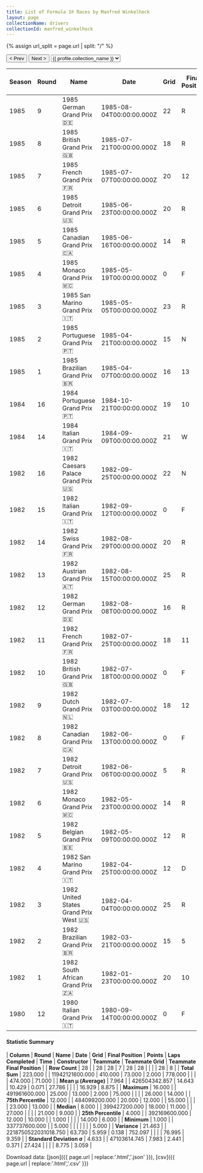 ```yaml
---
title: List of Formula 1® Races by Manfred Winkelhock
layout: page
collectionName: drivers
collectionId: manfred_winkelhock
---
```


{% assign url_split = page.url | split: "/" %}
<div id="collection-navigation">
<button onclick="selector.options[selector.selectedIndex-1].value && (window.location = selector.options[selector.selectedIndex-1].value);">&lt; Prev</button>
<button onclick="selector.options[selector.selectedIndex+1].value && (window.location = selector.options[selector.selectedIndex+1].value);">Next &gt;</button>
<select id="selector" onchange="this.options[this.selectedIndex].value && (window.location = this.options[this.selectedIndex].value);">
  {% for collectionId in site.data[page.collectionName].refs %}
    {% if collectionId == page.collectionId %}
      {% assign selected = "selected" %}
    {% else %}
      {% assign selected = "" %}
    {% endif %}
    {% assign profile = site.data[page.collectionName][collectionId].profile %}
    <option value="/f1/{{ page.collectionName }}/{{ collectionId }}/{{ url_split[4] }}" {{ selected }}>{{ profile.collection_name }}</option>
  {% endfor %}
</select>
</div>

| Season | Round | Name | Date | Grid | Final Position | Points | Laps Completed | Time | Constructor | Teammate | Teammate Grid | Teammate Final Position |
|--|--|--|--|--|--|--|--|--|--|--|--|--|
| 1985 | 9 | 1985 German Grand Prix 🇩🇪 | 1985-08-04T00:00:00.000Z | 22 | R | 0.0 | 8 |   | RAM 🇬🇧 | [Philippe Alliot 🇫🇷](/f1/drivers/alliot) | 21 | R |
| 1985 | 8 | 1985 British Grand Prix 🇬🇧 | 1985-07-21T00:00:00.000Z | 18 | R | 0.0 | 28 |   | RAM 🇬🇧 | [Philippe Alliot 🇫🇷](/f1/drivers/alliot) | 21 | R |
| 1985 | 7 | 1985 French Grand Prix 🇫🇷 | 1985-07-07T00:00:00.000Z | 20 | 12 | 0.0 | 50 |   | RAM 🇬🇧 | [Philippe Alliot 🇫🇷](/f1/drivers/alliot) | 23 | R |
| 1985 | 6 | 1985 Detroit Grand Prix 🇺🇸 | 1985-06-23T00:00:00.000Z | 20 | R | 0.0 | 3 |   | RAM 🇬🇧 | [Philippe Alliot 🇫🇷](/f1/drivers/alliot) | 23 | R |
| 1985 | 5 | 1985 Canadian Grand Prix 🇨🇦 | 1985-06-16T00:00:00.000Z | 14 | R | 0.0 | 5 |   | RAM 🇬🇧 | [Philippe Alliot 🇫🇷](/f1/drivers/alliot) | 21 | R |
| 1985 | 4 | 1985 Monaco Grand Prix 🇲🇨 | 1985-05-19T00:00:00.000Z | 0 | F | 0.0 | 0 |   | RAM 🇬🇧 | [Philippe Alliot 🇫🇷](/f1/drivers/alliot) | 0 | F |
| 1985 | 3 | 1985 San Marino Grand Prix 🇮🇹 | 1985-05-05T00:00:00.000Z | 23 | R | 0.0 | 27 |   | RAM 🇬🇧 | [Philippe Alliot 🇫🇷](/f1/drivers/alliot) | 21 | R |
| 1985 | 2 | 1985 Portuguese Grand Prix 🇵🇹 | 1985-04-21T00:00:00.000Z | 15 | N | 0.0 | 50 |   | RAM 🇬🇧 | [Philippe Alliot 🇫🇷](/f1/drivers/alliot) | 20 | R |
| 1985 | 1 | 1985 Brazilian Grand Prix 🇧🇷 | 1985-04-07T00:00:00.000Z | 16 | 13 | 0.0 | 57 |   | RAM 🇬🇧 | [Philippe Alliot 🇫🇷](/f1/drivers/alliot) | 20 | 9 |
| 1984 | 16 | 1984 Portuguese Grand Prix 🇵🇹 | 1984-10-21T00:00:00.000Z | 19 | 10 | 0.0 | 69 |   | Brabham 🇬🇧 | [Nelson Piquet 🇧🇷](/f1/drivers/piquet) | 1 | 6 |
| 1984 | 14 | 1984 Italian Grand Prix 🇮🇹 | 1984-09-09T00:00:00.000Z | 21 | W | 0.0 | 0 |   | ATS 🇮🇹 | [Gerhard Berger 🇦🇹](/f1/drivers/berger) | 20 | 6 |
| 1982 | 16 | 1982 Caesars Palace Grand Prix 🇺🇸 | 1982-09-25T00:00:00.000Z | 22 | N | 0.0 | 62 |   | ATS 🇮🇹 | [Eliseo Salazar 🇨🇱](/f1/drivers/salazar) | 0 | F |
| 1982 | 15 | 1982 Italian Grand Prix 🇮🇹 | 1982-09-12T00:00:00.000Z | 0 | F | 0.0 | 0 |   | ATS 🇮🇹 | [Eliseo Salazar 🇨🇱](/f1/drivers/salazar) | 25 | 9 |
| 1982 | 14 | 1982 Swiss Grand Prix 🇫🇷 | 1982-08-29T00:00:00.000Z | 20 | R | 0.0 | 55 |   | ATS 🇮🇹 | [Eliseo Salazar 🇨🇱](/f1/drivers/salazar) | 25 | 14 |
| 1982 | 13 | 1982 Austrian Grand Prix 🇦🇹 | 1982-08-15T00:00:00.000Z | 25 | R | 0.0 | 15 |   | ATS 🇮🇹 | [Eliseo Salazar 🇨🇱](/f1/drivers/salazar) | 0 | F |
| 1982 | 12 | 1982 German Grand Prix 🇩🇪 | 1982-08-08T00:00:00.000Z | 16 | R | 0.0 | 3 |   | ATS 🇮🇹 | [Eliseo Salazar 🇨🇱](/f1/drivers/salazar) | 22 | R |
| 1982 | 11 | 1982 French Grand Prix 🇫🇷 | 1982-07-25T00:00:00.000Z | 18 | 11 | 0.0 | 52 |   | ATS 🇮🇹 | [Eliseo Salazar 🇨🇱](/f1/drivers/salazar) | 22 | R |
| 1982 | 10 | 1982 British Grand Prix 🇬🇧 | 1982-07-18T00:00:00.000Z | 0 | F | 0.0 | 0 |   | ATS 🇮🇹 | [Eliseo Salazar 🇨🇱](/f1/drivers/salazar) | 0 | F |
| 1982 | 9 | 1982 Dutch Grand Prix 🇳🇱 | 1982-07-03T00:00:00.000Z | 18 | 12 | 0.0 | 70 |   | ATS 🇮🇹 | [Eliseo Salazar 🇨🇱](/f1/drivers/salazar) | 25 | 13 |
| 1982 | 8 | 1982 Canadian Grand Prix 🇨🇦 | 1982-06-13T00:00:00.000Z | 0 | F | 0.0 | 0 |   | ATS 🇮🇹 | [Eliseo Salazar 🇨🇱](/f1/drivers/salazar) | 24 | R |
| 1982 | 7 | 1982 Detroit Grand Prix 🇺🇸 | 1982-06-06T00:00:00.000Z | 5 | R | 0.0 | 1 |   | ATS 🇮🇹 | [Eliseo Salazar 🇨🇱](/f1/drivers/salazar) | 25 | R |
| 1982 | 6 | 1982 Monaco Grand Prix 🇲🇨 | 1982-05-23T00:00:00.000Z | 14 | R | 0.0 | 31 |   | ATS 🇮🇹 | [Eliseo Salazar 🇨🇱](/f1/drivers/salazar) | 20 | R |
| 1982 | 5 | 1982 Belgian Grand Prix 🇧🇪 | 1982-05-09T00:00:00.000Z | 12 | R | 0.0 | 0 |   | ATS 🇮🇹 | [Eliseo Salazar 🇨🇱](/f1/drivers/salazar) | 18 | R |
| 1982 | 4 | 1982 San Marino Grand Prix 🇮🇹 | 1982-04-25T00:00:00.000Z | 12 | D | 0.0 | 54 |   | ATS 🇮🇹 | [Eliseo Salazar 🇨🇱](/f1/drivers/salazar) | 14 | 5 |
| 1982 | 3 | 1982 United States Grand Prix West 🇺🇸 | 1982-04-04T00:00:00.000Z | 25 | R | 0.0 | 1 |   | ATS 🇮🇹 | [Eliseo Salazar 🇨🇱](/f1/drivers/salazar) | 26 | R |
| 1982 | 2 | 1982 Brazilian Grand Prix 🇧🇷 | 1982-03-21T00:00:00.000Z | 15 | 5 | 2.0 | 62 |   | ATS 🇮🇹 | [Eliseo Salazar 🇨🇱](/f1/drivers/salazar) | 18 | R |
| 1982 | 1 | 1982 South African Grand Prix 🇿🇦 | 1982-01-23T00:00:00.000Z | 20 | 10 | 0.0 | 75 |   | ATS 🇮🇹 | [Eliseo Salazar 🇨🇱](/f1/drivers/salazar) | 12 | 9 |
| 1980 | 12 | 1980 Italian Grand Prix 🇮🇹 | 1980-09-14T00:00:00.000Z | 0 | F | 0.0 | 0 |   | Arrows 🇬🇧 | [Riccardo Patrese 🇮🇹](/f1/drivers/patrese) | 7 | R |

#### Statistic Summary

| **Column** | **Round** | **Name** | **Date** | **Grid** | **Final Position** | **Points** | **Laps Completed** | **Time** | **Constructor** | **Teammate** | **Teammate Grid** | **Teammate Final Position** |
| **Row Count** | 28 |  | 28 | 28 | 7 | 28 | 28 |  |  |  | 28 | 8 |
| **Total Sum** | 223.000 |  | 11942121600.000 | 410.000 | 73.000 | 2.000 | 778.000 |  |  |  | 474.000 | 71.000 |
| **Mean μ (Average)** | 7.964 |  | 426504342.857 | 14.643 | 10.429 | 0.071 | 27.786 |  |  |  | 16.929 | 8.875 |
| **Maximum** | 16.000 |  | 491961600.000 | 25.000 | 13.000 | 2.000 | 75.000 |  |  |  | 26.000 | 14.000 |
| **75th Percentile** | 12.000 |  | 484099200.000 | 20.000 | 12.000 |  | 55.000 |  |  |  | 23.000 | 13.000 |
| **Median** | 8.000 |  | 399427200.000 | 18.000 | 11.000 |  | 27.000 |  |  |  | 21.000 | 9.000 |
| **25th Percentile** | 4.000 |  | 392169600.000 | 12.000 | 10.000 |  | 1.000 |  |  |  | 14.000 | 6.000 |
| **Minimum** | 1.000 |  | 337737600.000 |  | 5.000 |  |  |  |  |  |  | 5.000 |
| **Variance** | 21.463 |  | 2218750522031018.750 | 63.730 | 5.959 | 0.138 | 752.097 |  |  |  | 76.995 | 9.359 |
| **Standard Deviation σ** | 4.633 |  | 47103614.745 | 7.983 | 2.441 | 0.371 | 27.424 |  |  |  | 8.775 | 3.059 |

Download data: [json]({{ page.url | replace:'.html','.json' }}), [csv]({{ page.url | replace:'.html','.csv' }})
